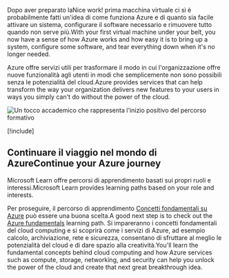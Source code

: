<span data-ttu-id="f6902-101">Dopo aver preparato la</span><span class="sxs-lookup"><span data-stu-id="f6902-101">Nice work!</span></span> <span data-ttu-id="f6902-102">prima macchina virtuale ci sì è probabilmente fatti un'idea di come funziona Azure e di quanto sia facile attivare un sistema, configurare il software necessario e rimuovere tutto quando non serve più.</span><span class="sxs-lookup"><span data-stu-id="f6902-102">With your first virtual machine under your belt, you now have a sense of how Azure works and how easy it is to bring up a system, configure some software, and tear everything down when it's no longer needed.</span></span>

<span data-ttu-id="f6902-103">Azure offre servizi utili per trasformare il modo in cui l'organizzazione offre nuove funzionalità agli utenti in modi che semplicemente non sono possibili senza le potenzialità del cloud.</span><span class="sxs-lookup"><span data-stu-id="f6902-103">Azure provides services that can help transform the way your organization delivers new features to your users in ways you simply can't do without the power of the cloud.</span></span>

![Un tocco accademico che rappresenta l'inizio positivo del percorso formativo](../media/6-heading.png)

[!include[](../../../includes/azure-sandbox-cleanup.md)]

## <a name="continue-your-azure-journey"></a><span data-ttu-id="f6902-105">Continuare il viaggio nel mondo di Azure</span><span class="sxs-lookup"><span data-stu-id="f6902-105">Continue your Azure journey</span></span>

<span data-ttu-id="f6902-106">Microsoft Learn offre percorsi di apprendimento basati sui propri ruoli e interessi.</span><span class="sxs-lookup"><span data-stu-id="f6902-106">Microsoft Learn provides learning paths based on your role and interests.</span></span>

<span data-ttu-id="f6902-107">Per proseguire, il percorso di apprendimento [Concetti fondamentali su Azure](/learn/paths/azure-fundamentals/) può essere una buona scelta.</span><span class="sxs-lookup"><span data-stu-id="f6902-107">A good next step is to check out the [Azure fundamentals](/learn/paths/azure-fundamentals/) learning path.</span></span> <span data-ttu-id="f6902-108">Si impareranno i concetti fondamentali del cloud computing e si scoprirà come i servizi di Azure, ad esempio calcolo, archiviazione, rete e sicurezza, consentano di sfruttare al meglio le potenzialità del cloud e di dare spazio alla creatività.</span><span class="sxs-lookup"><span data-stu-id="f6902-108">You'll learn the fundamental concepts behind cloud computing and how Azure services such as compute, storage, networking, and security can help you unlock the power of the cloud and create that next great breakthrough idea.</span></span>